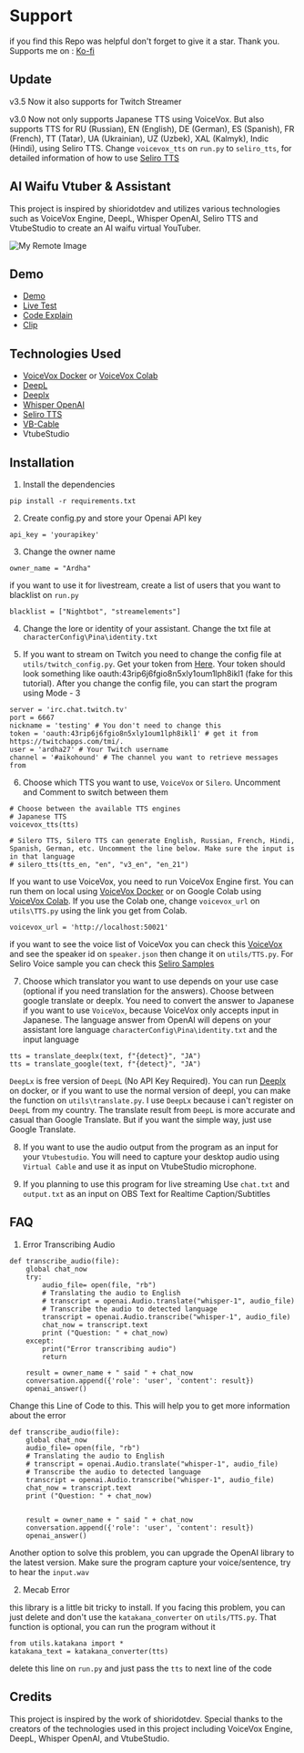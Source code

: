 # Support

if you find this Repo was helpful don't forget to give it a star. Thank you. Supports me on : [Ko-fi](https://ko-fi.com/ardhach)

## Update

v3.5 Now it also supports for Twitch Streamer

v3.0 Now not only supports Japanese TTS using VoiceVox. But also supports TTS for RU (Russian), EN (English), DE (German), ES (Spanish), FR (French), TT (Tatar), UA (Ukrainian), UZ (Uzbek), XAL (Kalmyk), Indic (Hindi), using Seliro TTS. Change `voicevox_tts` on `run.py` to `seliro_tts`, for detailed information of how to use [Seliro TTS](https://github.com/snakers4/silero-models#text-to-speech)

## AI Waifu Vtuber & Assistant

This project is inspired by shioridotdev and utilizes various technologies such as VoiceVox Engine, DeepL, Whisper OpenAI, Seliro TTS and VtubeStudio to create an AI waifu virtual YouTuber.

![My Remote Image](https://github.com/ardha27/AI-Waifu-Vtuber/blob/master/ss.png?raw=true)

## Demo
 - [Demo](https://www.youtube.com/shorts/_mKVr3ZaM9Q)
 - [Live Test](https://youtu.be/h6UEgJxH1-E?t=1616)
 - [Code Explain](https://youtu.be/qpNG9qrcmrQ)
 - [Clip](https://www.youtube.com/watch?v=qTkESIBd5Qk)

## Technologies Used

 - [VoiceVox Docker](https://hub.docker.com/r/voicevox/voicevox_engine) or [VoiceVox Colab](https://github.com/SociallyIneptWeeb/LanguageLeapAI/blob/main/src/run_voicevox_colab.ipynb)
 - [DeepL](https://www.deepl.com/fr/account/summary)
 - [Deeplx](https://github.com/OwO-Network/DeepLX)
 - [Whisper OpenAI](https://platform.openai.com/account/api-keys)
 - [Seliro TTS](https://github.com/snakers4/silero-models#text-to-speech)
 - [VB-Cable](https://vb-audio.com/Cable/)
 - VtubeStudio


## Installation

1. Install the dependencies

```
pip install -r requirements.txt
```

2. Create config.py and store your Openai API key

```
api_key = 'yourapikey'
```

3. Change the owner name

```
owner_name = "Ardha"
```

if you want to use it for livestream, create a list of users that you want to blacklist on `run.py`

```
blacklist = ["Nightbot", "streamelements"]
```

4. Change the lore or identity of your assistant. Change the txt file at `characterConfig\Pina\identity.txt`

5. If you want to stream on Twitch you need to change the config file at `utils/twitch_config.py`. Get your token from [Here](https://twitchapps.com/tmi/). Your token should look something like oauth:43rip6j6fgio8n5xly1oum1lph8ikl1 (fake for this tutorial). After you change the config file, you can start the program using Mode - 3
```
server = 'irc.chat.twitch.tv'
port = 6667
nickname = 'testing' # You don't need to change this
token = 'oauth:43rip6j6fgio8n5xly1oum1lph8ikl1' # get it from https://twitchapps.com/tmi/.
user = 'ardha27' # Your Twitch username
channel = '#aikohound' # The channel you want to retrieve messages from
```

6. Choose which TTS you want to use, `VoiceVox` or `Silero`. Uncomment and Comment to switch between them

```
# Choose between the available TTS engines
# Japanese TTS
voicevox_tts(tts)

# Silero TTS, Silero TTS can generate English, Russian, French, Hindi, Spanish, German, etc. Uncomment the line below. Make sure the input is in that language
# silero_tts(tts_en, "en", "v3_en", "en_21")
```

If you want to use VoiceVox, you need to run VoiceVox Engine first. You can run them on local using [VoiceVox Docker](https://hub.docker.com/r/voicevox/voicevox_engine) or on Google Colab using [VoiceVox Colab](https://github.com/SociallyIneptWeeb/LanguageLeapAI/blob/main/src/run_voicevox_colab.ipynb). If you use the Colab one, change `voicevox_url` on `utils\TTS.py` using the link you get from Colab.

```
voicevox_url = 'http://localhost:50021'
```

if you want to see the voice list of VoiceVox you can check this [VoiceVox](https://voicevox.hiroshiba.jp) and see the speaker id on `speaker.json` then change it on `utils/TTS.py`. For Seliro Voice sample you can check this [Seliro Samples](https://oobabooga.github.io/silero-samples/index.html)

7. Choose which translator you want to use depends on your use case (optional if you need translation for the answers). Choose between google translate or deeplx. You need to convert the answer to Japanese if you want to use `VoiceVox`, because VoiceVox only accepts input in Japanese. The language answer from OpenAI will depens on your assistant lore language `characterConfig\Pina\identity.txt` and the input language

```
tts = translate_deeplx(text, f"{detect}", "JA")
tts = translate_google(text, f"{detect}", "JA")
```

`DeepLx` is free version of `DeepL` (No API Key Required). You can run [Deeplx](https://github.com/OwO-Network/DeepLX) on docker, or if you want to use the normal version of deepl, you can make the function on `utils\translate.py`. I use `DeepLx` because i can't register on `DeepL` from my country. The translate result from `DeepL` is more accurate and casual than Google Translate. But if you want the simple way, just use Google Translate.

8. If you want to use the audio output from the program as an input for your `Vtubestudio`. You will need to capture your desktop audio using `Virtual Cable` and use it as input on VtubeStudio microphone.

9. If you planning to use this program for live streaming Use `chat.txt` and `output.txt` as an input on OBS Text for Realtime Caption/Subtitles

## FAQ

1. Error Transcribing Audio

```
def transcribe_audio(file):
    global chat_now
    try:
        audio_file= open(file, "rb")
        # Translating the audio to English
        # transcript = openai.Audio.translate("whisper-1", audio_file)
        # Transcribe the audio to detected language
        transcript = openai.Audio.transcribe("whisper-1", audio_file)
        chat_now = transcript.text
        print ("Question: " + chat_now)
    except:
        print("Error transcribing audio")
        return

    result = owner_name + " said " + chat_now
    conversation.append({'role': 'user', 'content': result})
    openai_answer()
```

Change this Line of Code to this. This will help you to get more information about the error

```
def transcribe_audio(file):
    global chat_now
    audio_file= open(file, "rb")
    # Translating the audio to English
    # transcript = openai.Audio.translate("whisper-1", audio_file)
    # Transcribe the audio to detected language
    transcript = openai.Audio.transcribe("whisper-1", audio_file)
    chat_now = transcript.text
    print ("Question: " + chat_now)


    result = owner_name + " said " + chat_now
    conversation.append({'role': 'user', 'content': result})
    openai_answer()
```

Another option to solve this problem, you can upgrade the OpenAI library to the latest version. Make sure the program capture your voice/sentence, try to hear the `input.wav`

2. Mecab Error

this library is a little bit tricky to install. If you facing this problem, you can just delete and don't use the `katakana_converter` on `utils/TTS.py`. That function is optional, you can run the program without it

```
from utils.katakana import *
katakana_text = katakana_converter(tts)
```

delete this line on `run.py` and just pass the `tts` to next line of the code

## Credits

This project is inspired by the work of shioridotdev. Special thanks to the creators of the technologies used in this project including VoiceVox Engine, DeepL, Whisper OpenAI, and VtubeStudio.


